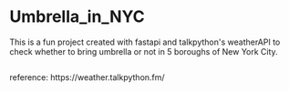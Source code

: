 <h1> Umbrella_in_NYC </h1>

<p>This is a fun project created with fastapi and talkpython's weatherAPI to check whether to bring umbrella or not in 5 boroughs of New York City.</p>
<img href="umbrella1.png">
<p>reference: https://weather.talkpython.fm/ </p>
